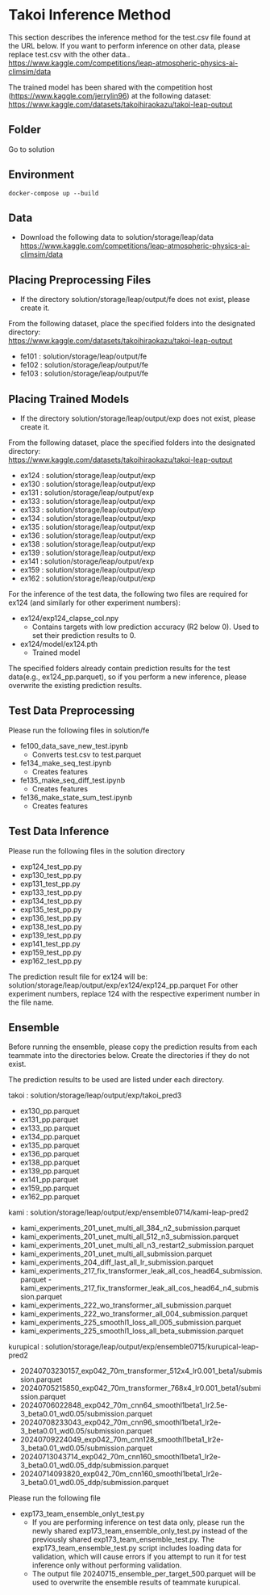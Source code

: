 # Takoi Inference Method
This section describes the inference method for the test.csv file found at the URL below. If you want to perform inference on other data, please replace test.csv with the other data..</br>
https://www.kaggle.com/competitions/leap-atmospheric-physics-ai-climsim/data

The trained model has been shared with the competition host (https://www.kaggle.com/jerrylin96) at the following dataset:
https://www.kaggle.com/datasets/takoihiraokazu/takoi-leap-output


## Folder
Go to solution

## Environment

```
docker-compose up --build
```

## Data
- Download the following data to solution/storage/leap/data </br>
https://www.kaggle.com/competitions/leap-atmospheric-physics-ai-climsim/data

## Placing Preprocessing Files
- If the directory solution/storage/leap/output/fe does not exist, please create it.

From the following dataset, place the specified folders into the designated directory:</br>
https://www.kaggle.com/datasets/takoihiraokazu/takoi-leap-output
- fe101 : solution/storage/leap/output/fe
- fe102 : solution/storage/leap/output/fe
- fe103 : solution/storage/leap/output/fe

## Placing Trained Models
- If the directory solution/storage/leap/output/exp does not exist, please create it.

From the following dataset, place the specified folders into the designated directory:</br>
https://www.kaggle.com/datasets/takoihiraokazu/takoi-leap-output
- ex124 : solution/storage/leap/output/exp
- ex130 : solution/storage/leap/output/exp
- ex131 : solution/storage/leap/output/exp
- ex133 : solution/storage/leap/output/exp
- ex133 : solution/storage/leap/output/exp
- ex134 : solution/storage/leap/output/exp
- ex135 : solution/storage/leap/output/exp
- ex136 : solution/storage/leap/output/exp
- ex138 : solution/storage/leap/output/exp
- ex139 : solution/storage/leap/output/exp
- ex141 : solution/storage/leap/output/exp
- ex159 : solution/storage/leap/output/exp
- ex162 : solution/storage/leap/output/exp

For the inference of the test data, the following two files are required for ex124 (and similarly for other experiment numbers):

- ex124/exp124_clapse_col.npy
    - Contains targets with low prediction accuracy (R2 below 0). Used to set their prediction results to 0.
- ex124/model/ex124.pth
    - Trained model

The specified folders already contain prediction results for the test data(e.g., ex124_pp.parquet), so if you perform a new inference, please overwrite the existing prediction results.


## Test Data Preprocessing
Please run the following files in solution/fe </br>
- fe100_data_save_new_test.ipynb
    - Converts test.csv to test.parquet
- fe134_make_seq_test.ipynb
    - Creates features
- fe135_make_seq_diff_test.ipynb
    - Creates features
- fe136_make_state_sum_test.ipynb
    - Creates features

## Test Data Inference
Please run the following files in the solution directory
- exp124_test_pp.py
- exp130_test_pp.py
- exp131_test_pp.py
- exp133_test_pp.py
- exp134_test_pp.py
- exp135_test_pp.py
- exp136_test_pp.py
- exp138_test_pp.py
- exp139_test_pp.py
- exp141_test_pp.py
- exp159_test_pp.py
- exp162_test_pp.py

The prediction result file for ex124 will be:
solution/storage/leap/output/exp/ex124/exp124_pp.parquet
For other experiment numbers, replace 124 with the respective experiment number in the file name.

## Ensemble
Before running the ensemble, please copy the prediction results from each teammate into the directories below. Create the directories if they do not exist.

The prediction results to be used are listed under each directory.

takoi : solution/storage/leap/output/exp/takoi_pred3
- ex130_pp.parquet
- ex131_pp.parquet
- ex133_pp.parquet
- ex134_pp.parquet
- ex135_pp.parquet
- ex136_pp.parquet
- ex138_pp.parquet
- ex139_pp.parquet
- ex141_pp.parquet
- ex159_pp.parquet
- ex162_pp.parquet

kami : solution/storage/leap/output/exp/ensemble0714/kami-leap-pred2
- kami_experiments_201_unet_multi_all_384_n2_submission.parquet
- kami_experiments_201_unet_multi_all_512_n3_submission.parquet
- kami_experiments_201_unet_multi_all_n3_restart2_submission.parquet
- kami_experiments_201_unet_multi_all_submission.parquet
- kami_experiments_204_diff_last_all_lr_submission.parquet
- kami_experiments_217_fix_transformer_leak_all_cos_head64_submission.parquet
-kami_experiments_217_fix_transformer_leak_all_cos_head64_n4_submission.parquet
- kami_experiments_222_wo_transformer_all_submission.parquet
- kami_experiments_222_wo_transformer_all_004_submission.parquet
- kami_experiments_225_smoothl1_loss_all_005_submission.parquet
- kami_experiments_225_smoothl1_loss_all_beta_submission.parquet

kurupical : solution/storage/leap/output/exp/ensemble0715/kurupical-leap-pred2
- 20240703230157_exp042_70m_transformer_512x4_lr0.001_beta1/submission.parquet
- 20240705215850_exp042_70m_transformer_768x4_lr0.001_beta1/submission.parquet
- 20240706022848_exp042_70m_cnn64_smoothl1beta1_lr2.5e-3_beta0.01_wd0.05/submission.parquet
- 20240708233043_exp042_70m_cnn96_smoothl1beta1_lr2e-3_beta0.01_wd0.05/submission.parquet
- 20240709224049_exp042_70m_cnn128_smoothl1beta1_lr2e-3_beta0.01_wd0.05/submission.parquet
- 20240713043714_exp042_70m_cnn160_smoothl1beta1_lr2e-3_beta0.01_wd0.05_ddp/submission.parquet
- 20240714093820_exp042_70m_cnn160_smoothl1beta1_lr2e-3_beta0.01_wd0.05_ddp/submission.parquet

Please run the following file
- exp173_team_ensemble_onlyt_test.py
    - If you are performing inference on test data only, please run the newly shared exp173_team_ensemble_only_test.py instead of the previously shared exp173_team_ensemble_test.py. The exp173_team_ensemble_test.py script includes loading data for validation, which will cause errors if you attempt to run it for test inference only without performing validation.
    - The output file 20240715_ensemble_per_target_500.parquet will be used to overwrite the ensemble results of teammate kurupical.


